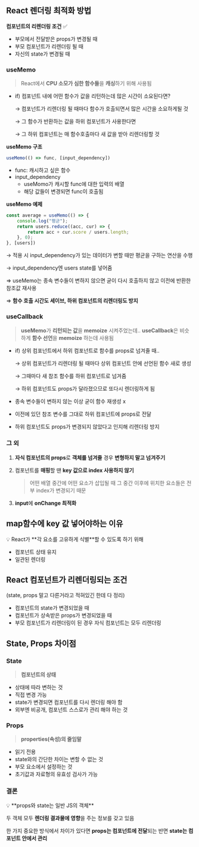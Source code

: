 ## React 렌더링 최적화 방법

**컴포넌트의 리렌더링 조건** ✅

- 부모에서 전달받은 props가 변경될 때
- 부모 컴포넌트가 리렌더링 될 때
- 자신의 state가 변경될 때

### useMemo

> React에서 **CPU 소모가 심한 함수들**을 **캐싱**하기 위해 사용됨
> 
- if) 컴포넌트 내에 어떤 함수가 값을 리턴하는데 많은 시간이 소요된다면?
    
    → 컴포넌트가 리렌더링 될 때마다 함수가 호출되면서 많은 시간을 소요하게될 것
    
    → 그 함수가 반환하는 값을 하위 컴포넌트가 사용한다면
    
    → 그 하위 컴포넌트는 매 함수호출마다 새 값을 받아 리렌더링할 것
    

**useMemo 구조**

```jsx
useMemo(() => func, [input_dependency])
```

- func: 캐시하고 싶은 함수
- input_dependency
    - useMomo가 캐시할 func에 대한 입력의 배열
    - 해당 값들이 변경되면 func이 호출됨

**useMemo 예제**

```jsx
const average = useMemo(() => {
	console.log("평균");
	return users.reduce((acc, cur) => {
		return acc + cur.score / users.length;
	}, 0);
}, [users])
```

→ 적용 시 input_dependency가 있는 데이터가 변할 때만 평균을 구하는 연산을 수행

→ input_dependency엔 users state를 넣어줌

⇒ useMemo는 종속 변수들이 변하지 않으면 굳이 다시 호출하지 않고 이전에 반환한 참조값 재사용

⇒ **함수 호출 시간도 세이브, 하위 컴포넌트의 리렌더링도 방지**

### useCallback

> **useMemo**가 **리턴되는 값**을 **memoize** 시켜주었는데..
**useCallback**은 비슷하게 **함수 선언**을 **memoize** 하는데 사용됨
> 
- if) 상위 컴포넌트에서 하위 컴포넌트로 함수를 props로 넘겨줄 때..
    
    → 상위 컴포넌트가 리렌더링 될 때마다 상위 컴포넌트 안에 선언된 함수 새로 생성
    
    → 그때마다 새 참조 함수를 하위 컴포넌트로 넘겨줌
    
    → 하위 컴포넌트도 props가 달라졌으므로 또다시 렌더링하게 됨
    

- 종속 변수들이 변하지 않는 이상 굳이 함수 재생성 x
- 이전에 있던 참조 변수를 그대로 하위 컴포넌트에 props로 전달
- 하위 컴포넌트도 props가 변경되지 않았다고 인지해 리렌더링 방지

### 그 외

1. **자식 컴포넌트의 props**로 **객체를 넘겨줄** 경우 **변형하지 말고 넘겨주기**
2. 컴포넌트를 **매핑**할 땐 **key 값으로 index 사용하지 않기**
    
    > 어떤 배열 중간에 어떤 요소가 삽입될 때 그 중간 이후에 위치한 요소들은 전부 index가 변경되기 때문
    > 
3. **input**에 **onChange 최적화**

## map함수에 key 값 넣어야하는 이유

<aside>
💡 React가 **각 요소를 고유하게 식별**할 수 있도록 하기 위해

</aside>

- 컴포넌트 상태 유지
- 일관된 렌더링

## React 컴포넌트가 리렌더링되는 조건

(state, props 말고 다른거라고 적혀있긴 한데 다 정리)

- 컴포넌트의 state가 변경되었을 때
- 컴포넌트가 상속받은 props가 변경되었을 때
- 부모 컴포넌트가 리렌더링이 된 경우 자식 컴포넌트는 모두 리렌더링

## State, Props 차이점

### State

> **컴포넌트의 상태**
> 
- 상태에 따라 변하는 것
- 직접 변경 가능
- state가 변경되면 컴포넌트를 다시 렌더링 해야 함
- 외부엔 비공개, 컴포넌트 스스로가 관리 해야 하는 것

### Props

> **properties(속성)의 줄임말**
> 
- 읽기 전용
- state와의 간단한 차이는 변할 수 없는 것
- 부모 요소에서 설정하는 것
- 초기값과 자료형의 유효성 검사가 가능

### 결론

<aside>
💡 **props와 state는 일반 JS의 객체**

두 객체 모두 **렌더링 결과물에 영향**을 주는 정보를 갖고 있음 

한 가지 중요한 방식에서 차이가 있다면
**props는 컴포넌트에 전달**되는 반면 **state는 컴포넌트 안에서 관리**

</aside>
